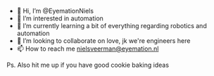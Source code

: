 - 👋 Hi, I’m @EyemationNiels
- 👀 I’m interested in automation
- 🌱 I’m currently learning a bit of everything regarding robotics and automation
- 💞️ I’m looking to collaborate on love, jk we're engineers here
- 📫 How to reach me nielsveerman@eyemation.nl

Ps. Also hit me up if you have good cookie baking ideas

<!---
EyemationNiels/EyemationNiels is a ✨ special ✨ repository because its `README.md` (this file) appears on your GitHub profile.
You can click the Preview link to take a look at your changes.
--->
